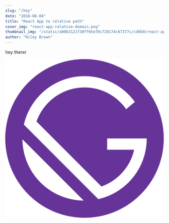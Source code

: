 ```yaml
---
slug: "/hey"
date: "2018-08-04"
title: "React App to relative path"
cover_img: "react-app-relative-domain.png"
thumbnail_img: "/static/a00b3121f30ff65e70c720174c67377c/cd6b9/react-app-relative-domain.png"
author: "Riley Brown"
---
```


hey therer

![whats up](../images/gatsby-icon.png)
